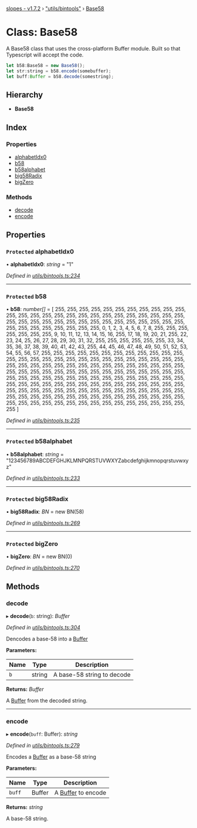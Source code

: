 [slopes - v1.7.2](../README.md) › ["utils/bintools"](../modules/_utils_bintools_.md) › [Base58](_utils_bintools_.base58.md)

# Class: Base58

A Base58 class that uses the cross-platform Buffer module. Built so that Typescript will accept the code.

```js
let b58:Base58 = new Base58();
let str:string = b58.encode(somebuffer);
let buff:Buffer = b58.decode(somestring);
```

## Hierarchy

* **Base58**

## Index

### Properties

* [alphabetIdx0](_utils_bintools_.base58.md#protected-alphabetidx0)
* [b58](_utils_bintools_.base58.md#protected-b58)
* [b58alphabet](_utils_bintools_.base58.md#protected-b58alphabet)
* [big58Radix](_utils_bintools_.base58.md#protected-big58radix)
* [bigZero](_utils_bintools_.base58.md#protected-bigzero)

### Methods

* [decode](_utils_bintools_.base58.md#decode)
* [encode](_utils_bintools_.base58.md#encode)

## Properties

### `Protected` alphabetIdx0

• **alphabetIdx0**: *string* = "1"

*Defined in [utils/bintools.ts:234](https://github.com/ava-labs/slopes/blob/ba50532/src/utils/bintools.ts#L234)*

___

### `Protected` b58

• **b58**: *number[]* =  [
        255, 255, 255, 255, 255, 255, 255, 255,
        255, 255, 255, 255, 255, 255, 255, 255,
        255, 255, 255, 255, 255, 255, 255, 255,
        255, 255, 255, 255, 255, 255, 255, 255,
        255, 255, 255, 255, 255, 255, 255, 255,
        255, 255, 255, 255, 255, 255, 255, 255,
        255, 0, 1, 2, 3, 4, 5, 6,
        7, 8, 255, 255, 255, 255, 255, 255,
        255, 9, 10, 11, 12, 13, 14, 15,
        16, 255, 17, 18, 19, 20, 21, 255,
        22, 23, 24, 25, 26, 27, 28, 29,
        30, 31, 32, 255, 255, 255, 255, 255,
        255, 33, 34, 35, 36, 37, 38, 39,
        40, 41, 42, 43, 255, 44, 45, 46,
        47, 48, 49, 50, 51, 52, 53, 54,
        55, 56, 57, 255, 255, 255, 255, 255,
        255, 255, 255, 255, 255, 255, 255, 255,
        255, 255, 255, 255, 255, 255, 255, 255,
        255, 255, 255, 255, 255, 255, 255, 255,
        255, 255, 255, 255, 255, 255, 255, 255,
        255, 255, 255, 255, 255, 255, 255, 255,
        255, 255, 255, 255, 255, 255, 255, 255,
        255, 255, 255, 255, 255, 255, 255, 255,
        255, 255, 255, 255, 255, 255, 255, 255,
        255, 255, 255, 255, 255, 255, 255, 255,
        255, 255, 255, 255, 255, 255, 255, 255,
        255, 255, 255, 255, 255, 255, 255, 255,
        255, 255, 255, 255, 255, 255, 255, 255,
        255, 255, 255, 255, 255, 255, 255, 255,
        255, 255, 255, 255, 255, 255, 255, 255,
        255, 255, 255, 255, 255, 255, 255, 255,
        255, 255, 255, 255, 255, 255, 255, 255
    ]

*Defined in [utils/bintools.ts:235](https://github.com/ava-labs/slopes/blob/ba50532/src/utils/bintools.ts#L235)*

___

### `Protected` b58alphabet

• **b58alphabet**: *string* = "123456789ABCDEFGHJKLMNPQRSTUVWXYZabcdefghijkmnopqrstuvwxyz"

*Defined in [utils/bintools.ts:233](https://github.com/ava-labs/slopes/blob/ba50532/src/utils/bintools.ts#L233)*

___

### `Protected` big58Radix

• **big58Radix**: *BN* =  new BN(58)

*Defined in [utils/bintools.ts:269](https://github.com/ava-labs/slopes/blob/ba50532/src/utils/bintools.ts#L269)*

___

### `Protected` bigZero

• **bigZero**: *BN* =  new BN(0)

*Defined in [utils/bintools.ts:270](https://github.com/ava-labs/slopes/blob/ba50532/src/utils/bintools.ts#L270)*

## Methods

###  decode

▸ **decode**(`b`: string): *Buffer*

*Defined in [utils/bintools.ts:304](https://github.com/ava-labs/slopes/blob/ba50532/src/utils/bintools.ts#L304)*

Dencodes a base-58 into a [Buffer](https://github.com/feross/buffer)

**Parameters:**

Name | Type | Description |
------ | ------ | ------ |
`b` | string | A base-58 string to decode  |

**Returns:** *Buffer*

A [Buffer](https://github.com/feross/buffer) from the decoded string.

___

###  encode

▸ **encode**(`buff`: Buffer): *string*

*Defined in [utils/bintools.ts:279](https://github.com/ava-labs/slopes/blob/ba50532/src/utils/bintools.ts#L279)*

Encodes a [Buffer](https://github.com/feross/buffer) as a base-58 string

**Parameters:**

Name | Type | Description |
------ | ------ | ------ |
`buff` | Buffer | A [Buffer](https://github.com/feross/buffer) to encode  |

**Returns:** *string*

A base-58 string.
